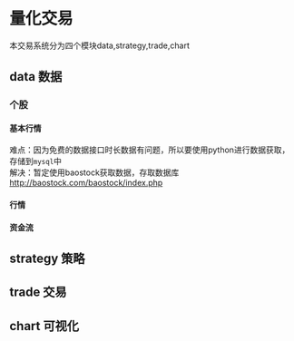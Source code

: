 <!--
 * @Author: 悦者生存 1002783067@qq.com
 * @Date: 2022-11-01 07:39:21
 * @LastEditors: 悦者生存 1002783067@qq.com
 * @LastEditTime: 2022-11-01 08:06:19
 * @FilePath: /deltaTrader/README.md
 * @Description: 这是默认设置,请设置`customMade`, 打开koroFileHeader查看配置 进行设置: https://github.com/OBKoro1/koro1FileHeader/wiki/%E9%85%8D%E7%BD%AE
-->
# 量化交易

本交易系统分为四个模块data,strategy,trade,chart

## data 数据

### 个股
#### 基本行情
难点：因为免费的数据接口时长数据有问题，所以要使用python进行数据获取，存储到`mysql`中  
解决：暂定使用baostock获取数据，存取数据库 http://baostock.com/baostock/index.php
#### 行情
#### 资金流
## strategy 策略

## trade 交易

## chart 可视化


